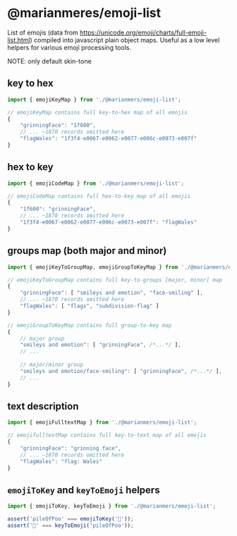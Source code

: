 # @marianmeres/emoji-list

List of emojis (data from https://unicode.org/emoji/charts/full-emoji-list.html)
compiled into javascript plain object maps. Useful as a low level helpers for various 
emoji processing tools.

NOTE: only default skin-tone

## key to hex
```javascript
import { emojiKeyMap } from './@marianmers/emoji-list';

// emojiKeyMap contains full key-to-hex map of all emojis
{
    "grinningFace": "1f600",
    // ... ~1870 records omitted here
    "flagWales": "1f3f4-e0067-e0062-e0077-e006c-e0073-e007f"
}
```

## hex to key
```javascript
import { emojiCodeMap } from './@marianmers/emoji-list';

// emojiCodeMap contains full hex-to-key map of all emojis
{
    "1f600": "grinningFace",
    // ... ~1870 records omitted here
    "1f3f4-e0067-e0062-e0077-e006c-e0073-e007f": "flagWales"
}
```

## groups map (both major and minor)
```javascript
import { emojiKeyToGroupMap, emojiGroupToKeyMap } from './@marianmers/emoji-list';

// emojiKeyToGroupMap contains full key-to-groups [major, minor] map
{
    "grinningFace": [ "smileys and emotion", "face-smiling" ],
    // ... ~1870 records omitted here
    "flagWales": [ "flags", "subdivision-flag" ]
}

// emojiGroupToKeyMap contains full group-to-key map
{
    // major group
    "smileys and emotion": [ "grinningFace", /*...*/ ],
    // ...
	
    // major/minor group
    "smileys and emotion/face-smiling": [ "grinningFace", /*...*/ ],
    // ...
}
```

## text description
```javascript
import { emojiFulltextMap } from './@marianmers/emoji-list';

// emojifulltextMap contains full key-to-text map of all emojis
{
    "grinningFace": "grinning face",
    // ... ~1870 records omitted here
    "flagWales": "flag: Wales"
}
```

## `emojiToKey` and `keyToEmoji` helpers
```javascript
import { emojiToKey, keyToEmoji } from './@marianmers/emoji-list';

assert('pileOfPoo' === emojiToKey('💩'));
assert('💩' === keyToEmoji('pileOfPoo'));
```
